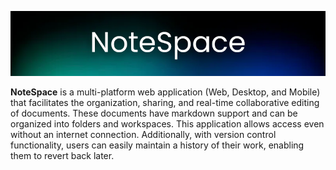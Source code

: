 ![](./banner-notespace.png)

**NoteSpace** is a multi-platform web application (Web, Desktop, and Mobile) that facilitates the organization, sharing, and real-time collaborative editing of documents.
These documents have markdown support and can be organized into folders and workspaces.
This application allows access even without an internet connection.
Additionally, with version control functionality, users can easily maintain a history of their work, enabling them to revert back later.
